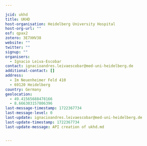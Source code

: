 ```yaml
---
    
jcid: ukhd
title: UKHD
host-organisation: Heidelberg University Hospital
host-org-url: ""
osf: qpax2
zotero: 3E7XHV38
website: ""
twitter: ""
signup: ""
organisers:
  - Ignacio Leiva-Escobar
contact: ignacioandres.leivaescobar@med-uni-heidelberg.de
additional-contact: []
address:
  - Im Neuenheimer Feld 410
  - 69120 Heidelberg
country: Germany
geolocation:
  - 49.41565688478166
  - 8.666303157806396
last-message-timestamp: 1722367734
last-message-level: 0
last-update: ignacioandres.leivaescobar@med-uni-heidelberg.de
last-update-timestamp: 1722367734
last-update-message: API creation of ukhd.md


---
```



